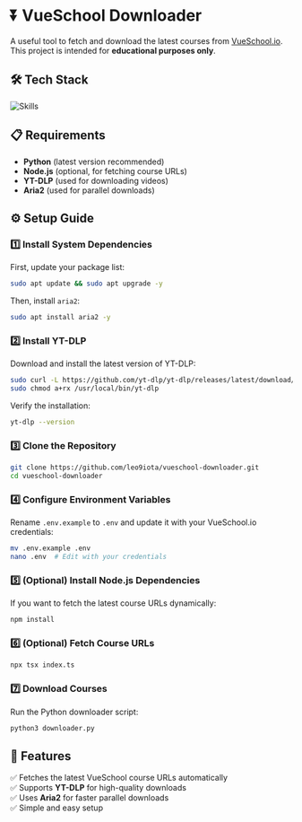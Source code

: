 # ⏬ VueSchool Downloader  

A useful tool to fetch and download the latest courses from [VueSchool.io](https://vueschool.io/).  
This project is intended for **educational purposes only**.

## 🛠️ Tech Stack  

![Skills](https://skills-icons.vercel.app/api/icons?i=ts,python,playwright)  

## 📋 Requirements  

- **Python** (latest version recommended)  
- **Node.js** (optional, for fetching course URLs)  
- **YT-DLP** (used for downloading videos)  
- **Aria2** (used for parallel downloads)  

## ⚙️ Setup Guide  

### 1️⃣ Install System Dependencies  

First, update your package list:  

```sh
sudo apt update && sudo apt upgrade -y
```

Then, install `aria2`:  

```sh
sudo apt install aria2 -y
```

### 2️⃣ Install YT-DLP  

Download and install the latest version of YT-DLP:  

```sh
sudo curl -L https://github.com/yt-dlp/yt-dlp/releases/latest/download/yt-dlp -o /usr/local/bin/yt-dlp
sudo chmod a+rx /usr/local/bin/yt-dlp
```

Verify the installation:  

```sh
yt-dlp --version
```

### 3️⃣ Clone the Repository  

```sh
git clone https://github.com/leo9iota/vueschool-downloader.git  
cd vueschool-downloader
```

### 4️⃣ Configure Environment Variables  

Rename `.env.example` to `.env` and update it with your VueSchool.io credentials:  

```sh
mv .env.example .env
nano .env  # Edit with your credentials
```

### 5️⃣ (Optional) Install Node.js Dependencies  

If you want to fetch the latest course URLs dynamically:  

```sh
npm install
```

### 6️⃣ (Optional) Fetch Course URLs  

```sh
npx tsx index.ts
```

### 7️⃣ Download Courses  

Run the Python downloader script:  

```sh
python3 downloader.py
```

## 🚀 Features  

✅ Fetches the latest VueSchool course URLs automatically  
✅ Supports **YT-DLP** for high-quality downloads  
✅ Uses **Aria2** for faster parallel downloads  
✅ Simple and easy setup  
